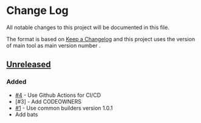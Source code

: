 # Change Log
All notable changes to this project will be documented in this file.

The format is based on [Keep a Changelog](http://keepachangelog.com/)
and this project uses the version of main tool as main version number .

## [Unreleased]

### Added
- [#4] - Use Github Actions for CI/CD
- [#3] - Add CODEOWNERS
- [#1] - Use common builders version 1.0.1
- Add bats 

[#4]: https://github.com/philips-software/bats/issues/4
[#1]: https://github.com/philips-software/bats/issues/1
[Unreleased]: https://github.com/philips-software/bats
